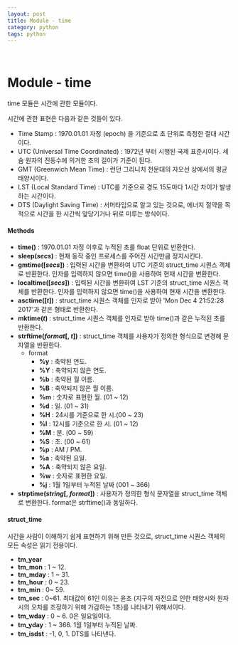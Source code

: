 ```yaml
---
layout: post
title: Module - time
category: python
tags: python
---
```


&nbsp;

# Module - time

time 모듈은 시간에 관한 모듈이다.

시간에 관한 표현은 다음과 같은 것들이 있다.

- Time Stamp : 1970.01.01 자정 (epoch) 을 기준으로 초 단위로 측정한 절대 시간이다.
- UTC (Universal Time Coordinated) : 1972년 부터 시행된 국제 표준시이다. 세슘 원자의 진동수에 의거한 초의 길이가 기준이 된다.
- GMT (Greenwich Mean Time) : 런던 그리니치 천문대의 자오선 상에서의 평균 태양시이다. 
- LST (Local Standard Time) : UTC를 기준으로 경도 15도마다 1시간 차이가 발생하는 시간이다.
- DTS (Daylight Saving Time) : 서머타임으로 알고 있는 것으로, 에너지 절약을 목적으로 시간을 한 시간씩 앞당기거나 뒤로 미루는 방식이다.

#### Methods

- **time()** : 1970.01.01 자정 이후로 누적된 초를 float 단위로 반환한다.
- **sleep(*secs*)** : 현재 동작 중인 프로세스를 주어진 시간만큼 정지시킨다.
- **gmtime([*secs*])** : 입력된 시간을 변환하여 UTC 기준의 struct_time 시퀀스 객체로 반환한다. 인자를 입력하지 않으면 time()을 사용하여 현재 시간을 변환한다.
- **localtime([*secs*])** : 입력된 시간을 변환하여 LST 기준의 struct_time 시퀀스 객체를 반환한다. 인자를 입력하지 않으면 time()을 사용하여 현재 시간을 변환한다.
- **asctime([*t*])** : struct_time 시퀀스 객체를 인자로 받아 'Mon Dec 4 21:52:28 2017'과 같은 형태로 반환한다.
- **mktime(*t*)** : struct_time 시퀀스 객체를 인자로 받아 time()과 같은 누적된 초를 반환한다.
- **strftime(*format*[, *t*])** : struct_time 객체를 사용자가 정의한 형식으로 변경해 문자열을 반환한다.
  - format
    - **%y** : 축약된 연도.
    - **%Y** : 축약되지 않은 연도.
    - **%b** : 축약된 월 이름.
    - **%B** : 축약되지 않은 월 이름.
    - **%m** : 숫자로 표현한 월. (01 ~ 12)
    - **%d** : 일. (01 ~ 31)
    - **%H** : 24시를 기준으로 한 시.(00 ~ 23)
    - **%I** : 12시를 기준으로 한 시. (01 ~ 12)
    - **%M** : 분. (00 ~ 59)
    - **%S** : 초. (00 ~ 61)
    - **%p** : AM / PM.
    - **%a** : 축약된 요일.
    - **%A** : 축약되지 않은 요일.
    - **%w** : 숫자로 표현한 요일.
    - **%j** : 1월 1일부터 누적된 날짜 (001 ~ 366)
- **strptime(*string*[, *format*])** : 사용자가 정의한 형식 문자열을 struct_time 객체로 변환한다. format은 strftime()과 동일하다.

#### struct_time

시간을 사람이 이해하기 쉽게 표현하기 위해 만든 것으로, struct_time 시퀀스 객체의 모든 속성은 읽기 전용이다.

- **tm_year**
- **tm_mon** : 1 ~ 12.
- **tm_mday** : 1 ~ 31.
- **tm_hour** : 0 ~ 23.
- **tm_min** : 0~ 59.
- **tm_sec** : 0~61. 최대값이 61인 이유는 윤초 (지구의 자전으로 인한 태양시와 원자시의 오차를 조정하기 위해 가감하는 1초)를 나타내기 위해서이다.
- **tm_wday** : 0 ~ 6. 0은 일요일이다.
- **tm_yday** : 1 ~ 366. 1월 1일부터 누적된 날짜.
- **tm_isdst** : -1, 0, 1. DTS를 나타낸다.

